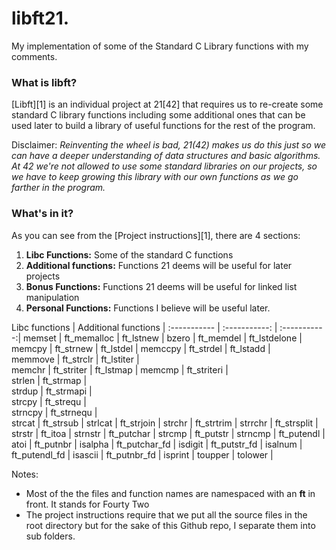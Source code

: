 # libft21.
My implementation of some of the Standard C Library functions with my comments.

### What is libft?
[Libft][1] is an individual project at 21[42] that requires us to re-create some standard C library functions including some additional ones that can be used later to build a library of useful functions for the rest of the program.

Disclaimer: *Reinventing the wheel is bad, 21(42) makes us do this just so we can have a deeper understanding of data structures and basic algorithms. At 42 we're not allowed to use some standard libraries on our projects, so we have to keep growing this library with our own functions as we go farther in the program.*

### What's in it?

As you can see from the [Project instructions][1], there are 4 sections:

1.  **Libc Functions:** Some of the standard C functions
2.  **Additional functions:** Functions 21 deems will be useful for later projects
3.  **Bonus Functions:** Functions 21 deems will be useful for linked list manipulation
4.  **Personal Functions:** Functions I believe will be useful later.

Libc functions | Additional functions |
:----------- | :-----------: | :-----------:|
memset		| ft_memalloc	| ft_lstnew	 |
bzero		| ft_memdel		| ft_lstdelone |
memcpy		| ft_strnew		| ft_lstdel	 | 
memccpy		| ft_strdel		| ft_lstadd	 |	
memmove		| ft_strclr		| ft_lstiter |	   
memchr		| ft_striter	| ft_lstmap	 |
memcmp		| ft_striteri	|		
strlen		| ft_strmap		|			
strdup		| ft_strmapi	|			
strcpy		| ft_strequ		|			
strncpy		| ft_strnequ	|	
strcat		| ft_strsub		| 
strlcat		| ft_strjoin	|
strchr		| ft_strtrim	| 
strrchr		| ft_strsplit	| 
strstr		| ft_itoa		| 
strnstr		| ft_putchar	| 
strcmp		| ft_putstr		| 
strncmp		| ft_putendl	| 
atoi		| ft_putnbr		| 
isalpha		| ft_putchar_fd	| 
isdigit		| ft_putstr_fd	| 
isalnum		| ft_putendl_fd	| 
isascii		| ft_putnbr_fd	| 
isprint		|
toupper		| 
tolower		| 


Notes:

- Most of the the files and function names are namespaced with an **ft** in front. It stands for Fourty Two
- The project instructions require that we put all the source files in the root directory but for the sake of this Github repo, I separate them into sub folders.
